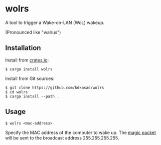 # wolrs

A tool to trigger a Wake-on-LAN (WoL) wakeup.

(Pronounced like "walrus")

## Installation

Install from [crates.io]:
```
$ cargo install wolrs
```

Install from Git sources:
```
$ git clone https://github.com/kdkasad/wolrs
$ cd wolrs
$ cargo install --path .
```

## Usage

```
$ wolrs <mac-address>
```

Specify the MAC address of the computer to wake up.
The [magic packet] will be sent to the broadcast address 255.255.255.255.


[crates.io]: https://crates.io/crates/wolrs
[magic packet]: https://en.wikipedia.org/wiki/Wake-on-LAN#Magic_packet
